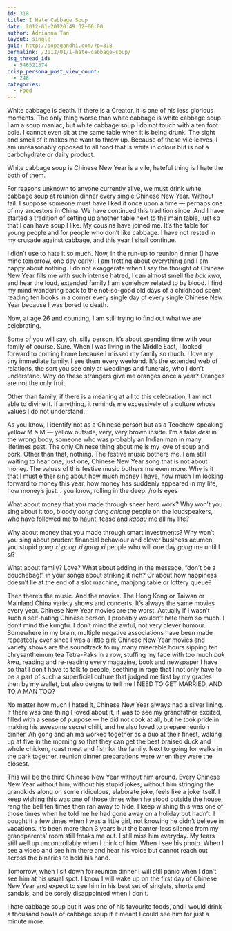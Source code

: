```yaml
---
id: 318
title: I Hate Cabbage Soup
date: 2012-01-20T20:49:32+00:00
author: Adrianna Tan
layout: single
guid: http://popagandhi.com/?p=318
permalink: /2012/01/i-hate-cabbage-soup/
dsq_thread_id:
  - 546521374
crisp_persona_post_view_count:
  - 248
categories:
  - Food
---
```

White cabbage is death. If there is a Creator, it is one of his less glorious moments. The only thing worse than white cabbage is white cabbage soup. I am a soup maniac, but white cabbage soup I do not touch with a ten foot pole. I cannot even sit at the same table when it is being drunk. The sight and smell of it makes me want to throw up. Because of these vile leaves, I am unreasonably opposed to all food that is white in colour but is not a carbohydrate or dairy product.

White cabbage soup is Chinese New Year is a vile, hateful thing is I hate the both of them.

For reasons unknown to anyone currently alive, we must drink white cabbage soup at reunion dinner every single Chinese New Year. Without fail. I suppose someone must have liked it once upon a time — perhaps one of my ancestors in China. We have continued this tradition since. And I have started a tradition of setting up another table next to the main table, just so that I can have soup I like. My cousins have joined me. It’s the table for young people and for people who don’t like cabbage. I have not rested in my crusade against cabbage, and this year I shall continue.

I didn’t use to hate it so much. Now, in the run-up to reunion dinner (I have mine tomorrow, one day early), I am fretting about everything and I am happy about nothing. I do not exaggerate when I say the thought of Chinese New Year fills me with such intense hatred, I can almost smell the _bak kwa_, and hear the loud, extended family I am somehow related to by blood. I find my mind wandering back to the not-so-good old days of a childhood spent reading ten books in a corner every single day of every single Chinese New Year because I was bored to death.

Now, at age 26 and counting, I am still trying to find out what we are celebrating.

Some of you will say, oh, silly person, it’s about spending time with your family of course. Sure. When I was living in the Middle East, I looked forward to coming home because I missed my family so much. I love my tiny immediate family. I see them every weekend. It’s the extended web of relations, the sort you see only at weddings and funerals, who I don’t understand. Why do these strangers give me oranges once a year? Oranges are not the only fruit.

Other than family, if there is a meaning at all to this celebration, I am not able to divine it. If anything, it reminds me excessively of a culture whose values I do not understand.

As you know, I identify not as a Chinese person but as a Teochew-speaking yellow M & M — yellow outside, very, very brown inside. I’m a fake _desi_ in the wrong body, someone who was probably an Indian man in many lifetimes past. The only Chinese thing about me is my love of soup and pork. Other than that, nothing. The festive music bothers me. I am still waiting to hear one, just one, Chinese New Year song that is not about money. The values of this festive music bothers me even more. Why is it that I must either sing about how much money I have, how much I’m looking forward to money this year, how money has suddenly appeared in my life, how money’s just… you know, rolling in the deep. /rolls eyes

What about money that you made through sheer hard work? Why won’t you sing about it too, bloody _dong dong chiang_ people on the loudspeakers, who have followed me to haunt, tease and _kacau_ me all my life?

Why about money that you made through smart investments? Why won’t you sing about prudent financial behaviour and clever business acumen, you stupid _gong xi gong xi gong xi_ people who will one day _gong_ me until I _si_?

What about family? Love? What about adding in the message, “don’t be a douchebag!” in your songs about striking it rich? Or about how happiness doesn’t lie at the end of a slot machine, mahjong table or lottery queue?

Then there’s the music. And the movies. The Hong Kong or Taiwan or Mainland China variety shows and concerts. It’s always the same movies every year. Chinese New Year movies are the worst. Actually if I wasn’t such a self-hating Chinese person, I probably wouldn’t hate them so much. I don’t mind the kungfu. I don’t mind the awful, not very clever humour. Somewhere in my brain, multiple negative associations have been made repeatedly ever since I was a little girl: Chinese New Year movies and variety shows are the soundtrack to my many miserable hours sipping ten chrysanthemum tea Tetra-Paks in a row, stuffing my face with too much _bak kwa_, reading and re-reading every magazine, book and newspaper I have so that I don’t have to talk to people, seething in rage that I not only have to be a part of such a superficial culture that judged me first by my grades then by my wallet, but also deigns to tell me I NEED TO GET MARRIED, AND TO A MAN TOO?

No matter how much I hated it, Chinese New Year always had a silver lining. If there was one thing I loved about it, it was to see my grandfather excited, filled with a sense of purpose — he did not cook at all, but he took pride in making his awesome secret chilli, and he also loved to prepare reunion dinner. Ah gong and ah ma worked together as a duo at their finest, waking up at five in the morning so that they can get the best braised duck and whole chicken, roast meat and fish for the family. Next to going for walks in the park together, reunion dinner preparations were when they were the closest.

This will be the third Chinese New Year without him around. Every Chinese New Year without him, without his stupid jokes, without him stringing the grandkids along on some ridiculous, elaborate joke, feels like a joke itself. I keep wishing this was one of those times when he stood outside the house, rang the bell ten times then ran away to hide. I keep wishing this was one of those times when he told me he had gone away on a holiday but hadn’t. I bought it a few times when I was a little girl, not knowing he didn’t believe in vacations. It’s been more than 3 years but the banter-less silence from my grandparents’ room still freaks me out. I still miss him everyday. My tears still well up uncontrollably when I think of him. When I see his photo. When I see a video and see him there and hear his voice but cannot reach out across the binaries to hold his hand.

Tomorrow, when I sit down for reunion dinner I will still panic when I don’t see him at his usual spot. I know I will wake up on the first day of Chinese New Year and expect to see him in his best set of singlets, shorts and sandals, and be sorely disappointed when I don’t.

I hate cabbage soup but it was one of his favourite foods, and I would drink a thousand bowls of cabbage soup if it meant I could see him for just a minute more.
